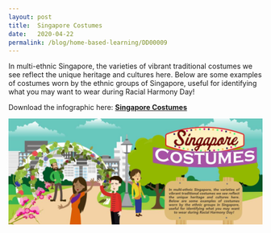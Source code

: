 ```yaml
---
layout: post
title:  Singapore Costumes
date:   2020-04-22
permalink: /blog/home-based-learning/DD00009
---
```


In multi-ethnic Singapore, the varieties of vibrant traditional costumes we see reflect the unique heritage and cultures here. Below are some examples of costumes worn by the ethnic groups of Singapore, useful for identifying what you may want to wear during Racial Harmony Day!  

Download the infographic here: **[Singapore Costumes](/infographic/UPDATED19%20Singapore%20Costumes.pdf)**

![](../../../images/Singapore-costumes.htmb.JPG)
